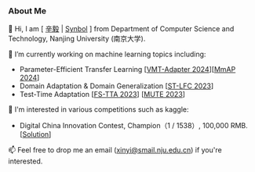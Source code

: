 ### About Me

👯 Hi, I am [ [辛毅](https://synbol.github.io/) | [Synbol](https://synbol.github.io/) ] from Department of Computer Science and Technology, Nanjing University (南京大学).

🔭  I’m currently working on machine learning topics including:

- Parameter-Efficient Transfer Learning [[VMT-Adapter 2024](https://arxiv.org/abs/2312.08733)][[MmAP 2024](https://arxiv.org/abs/2312.08636)]
- Domain Adaptation & Domain Generalization [[ST-LFC 2023](https://link.springer.com/chapter/10.1007/978-3-031-30678-5_7)]
- Test-Time Adaptation [[FS-TTA 2023]()] [[MUTE 2023]()]

🌱  I'm interested in various competitions such as kaggle:

- Digital China Innovation Contest, Champion（1 / 1538）, 100,000 RMB. [[Solution](https://github.com/synbol/Kaggle-Contests/tree/main/1.Digital%20China%20Innovation%20Contest)]


📫 Feel free to drop me an email (xinyi@smail.nju.edu.cn) if you're interested.

<!--
Here are some ideas to get you started:

- 🔭 I’m currently working on ...
- 🌱 I’m currently learning ...
- 👯 I’m looking to collaborate on ...
- 🤔 I’m looking for help with ...
- 💬 Ask me about ...
- 📫 How to reach me: ...
- 😄 Pronouns: ...
- ⚡ Fun fact: ...

-->
